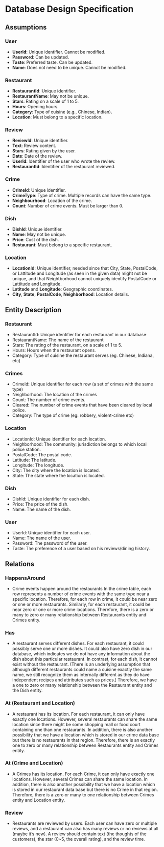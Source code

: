 # Database Design Specification

## Assumptions

### User
- **UserId**: Unique identifier. Cannot be modified.
- **Password**: Can be updated.
- **Taste**: Preferred taste. Can be updated.
- **Name**: Does not need to be unique. Cannot be modified.

### Restaurant
- **RestaurantId**: Unique identifier.
- **RestaurantName**: May not be unique.
- **Stars**: Rating on a scale of 1 to 5.
- **Hours**: Opening hours.
- **Category**: Type of cuisine (e.g., Chinese, Indian).
- **Location**: Must belong to a specific location.

### Review
- **ReviewId**: Unique identifier.
- **Text**: Review content.
- **Stars**: Rating given by the user.
- **Date**: Date of the review.
- **UserId**: Identifier of the user who wrote the review.
- **RestaurantId**: Identifier of the restaurant reviewed.

### Crime
- **CrimeId**: Unique identifier.
- **CrimeType**: Type of crime. Multiple records can have the same type.
- **Neighbourhood**: Location of the crime.
- **Count**: Number of crime events. Must be larger than 0.

### Dish
- **DishId**: Unique identifier.
- **Name**: May not be unique.
- **Price**: Cost of the dish.
- **Restaurant**: Must belong to a specific restaurant.

### Location
- **LocationId**: Unique identifier, needed since that City, State, PostalCode, or Lattitude and Longitude (as seen in the given data) might not be unique, and that Neightborhood cannot uniquely identify PostalCode or Lattitude and Longitude.
- **Latitude** and **Longitude**: Geographic coordinates.
- **City**, **State**, **PostalCode**, **Neighborhood**: Location details.

## Entity Description

### Restaurant

- RestaurantId: Unique identifier for each restaurant in our database
- RestaurantName: The name of the restaurant
- Stars: The rating of the restaurant, on a scale of 1 to 5.
- Hours: Hours when the restaurant opens.
- Category: Type of cuisine the restaurant serves (eg. Chinese, Indiana, etc)

### Crimes

- CrimeId: Unique identifier for each row (a set of crimes with the same type)
- Neighborhood: The location of the crimes 
- Count: The number of crime events.
- Cleared: The number of crime events that have been cleared by local police.
- Category: The type of crime (eg. robbery, violent-crime etc)

### Location

- LocationId: Unique identifier for each location.
- Neighborhood: The community: jurisdiction belongs to which local police station.
- PostalCode: The postal code.
- Latitude: The latitude.
- Longitude: The longitude.
- City: The city where the location is located.
- State: The state where the location is located.

### Dish

- DishId: Unique identifier for each dish.
- Price: The price of the dish.
- Name: The name of the dish.

### User

- UserId: Unique identifier for each user.
- Name: The name of the user.
- Password: The password of the user.
- Taste: The preference of a user based on his reviews/dining history.



## Relations

### HappensAround
- Crime events happen around the restaurants In the crime table, each row represents a number of crime events with the same type near a specific location. Therefore, for each row in crime, it could be near zero or one or more restaurants. Similarly, for each restaurant, it could be near zero or one or more crime locations. Therefore, there is a zero or many to zero or many relationship between Restaurants entity and Crimes entity. 

### Has
- A restaurant serves different dishes. For each restaurant, it could possibly serve one or more dishes. It could also have zero dish in our database, which indicates we do not have any information about the dish about this particular restaurant. In contrast, for each dish, it cannot exist without the restaurant. (There is an underlying assumption that although different restaurants could name a cuisine exactly the same name, we still recognize them as internally different as they do have independent recipes and attributes such as prices.) Therefore, we have a one to zero or many relationship between the Restaurant entity and the Dish entity.

### At (Restaurant and Location)
- A restaurant has its location. For each restaurant, it can only have exactly one locations. However, several restaurants can share the same location since there might be some shopping mall or food court containing one than one restaurants. In addition, there is also another possibility that we have a location which is stored in our crime data base but there is no restaurants in that region. Therefore, there is an exactly one to zero or many relationship between Restaurants entity and Crimes entity.

### At (Crime and Location)
- A Crimes has its location. For each Crime, it can only have exactly one locations. However, several Crimes can share the same location. In addition, there is also another possibility that we have a location which is stored in our restaurant data base but there is no Crime in that region.  Therefore, there is a zero or many to one relationship between Crimes entity and Location entity. 

### Review
- Restaurants are reviewed by users. Each user can have zero or multiple reviews, and a restaurant can also has many reviews or no reviews at all (maybe it’s new). A review should contain text (the thoughts of the customers), the star (0~5, the overall rating), and the review time. 
